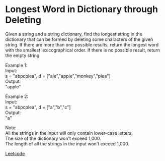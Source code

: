 # Longest Word in Dictionary through Deleting

Given a string and a string dictionary, find the longest string in the dictionary that can be formed by deleting some characters of the given string. If there are more than one possible results, return the longest word with the smallest lexicographical order. If there is no possible result, return the empty string.  

Example 1:  
Input:  
s = "abpcplea", d = ["ale","apple","monkey","plea"]  
Output:   
"apple"  

Example 2:  
Input:  
s = "abpcplea", d = ["a","b","c"]  
Output:   
"a"  

Note:  
All the strings in the input will only contain lower-case letters.  
The size of the dictionary won't exceed 1,000.  
The length of all the strings in the input won't exceed 1,000.  

[Leetcode](https://leetcode.com/problems/longest-word-in-dictionary-through-deleting/)